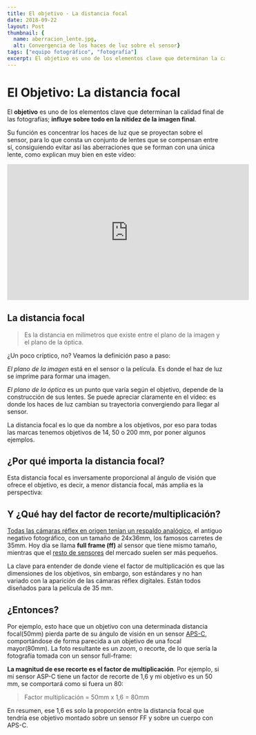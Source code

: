 ```yaml
---
title: El objetivo - La distancia focal
date: 2018-09-22
layout: Post
thumbnail: {
  name: aberracion_lente.jpg, 
  alt: Convergencia de los haces de luz sobre el sensor}
tags: ["equipo fotográfico", "fotografía"]
excerpt: El objetivo es uno de los elementos clave que determinan la calidad final de las fotografías; influye sobre todo en la nitidez de la imagen final. Los objetivos se nombran en base a su distancia focal (35mm, 50mm, 80mm... etc), y ésta tiene una relación directa con la perspectiva que se aprecia al usarlos. Explico también que tiene que ver el factor de recorte en todo esto y como calcularlo.
---
```


# El Objetivo: La distancia focal

El **objetivo** es uno de los elementos clave que determinan la calidad final de las fotografías; **influye sobre todo en la nitidez de la imagen final**.

Su función es concentrar los haces de luz que se proyectan sobre el sensor, para lo que consta un conjunto de lentes que se compensan entre sí, consiguiendo evitar así las aberraciones que se forman con una única lente, como explican muy bien en este vídeo:

<iframe width="560" height="315" src="https://www.youtube.com/embed/EL9J3Km6wxI" frameborder="0" allow="accelerometer; autoplay; encrypted-media; gyroscope; picture-in-picture" allowfullscreen></iframe>

## La distancia focal

<blockquote> Es la distancia en milímetros que existe entre el plano de la imagen y el plano de la óptica.</blockquote>

¿Un poco críptico, no? Veamos la definición paso a paso:

_El plano de la imagen_ está en el sensor o la película. Es donde el haz de luz se imprime para formar una imagen.

_El plano de la óptica_ es un punto que varía según el objetivo, depende de la construcción de sus lentes. Se puede apreciar claramente en el vídeo: es donde los haces de luz cambian su trayectoria convergiendo para llegar al sensor.

La distancia focal es lo que da nombre a los objetivos, por eso para todas las marcas tenemos objetivos de 14, 50 o 200 mm, por poner algunos ejemplos.

## ¿Por qué importa la distancia focal?

<Photo name="distancia_focal_perspectiva.png" :breakpoints="['sm','md']" alt="Diagrama que ilustra las diferentes perspectivas de cada objetivo zsewgún su distancia focal" />

Esta distancia focal es inversamente proporcional al ángulo de visión que ofrece el objetivo, es decir, a menor distancia focal, más amplia es la perspectiva:

## Y ¿Qué hay del factor de recorte/multiplicación?

[Todas las cámaras réflex en origen tenían un respaldo analógico](https://www.anabelbarrio.com/2009/05/el-sensor-de-las-camaras-digitales/), el antiguo negativo fotográfico, con un tamaño de 24x36mm, los famosos carretes de 35mm. Hoy día se llama **full frame (ff)** al sensor que tiene mismo tamaño, mientras que el [resto de sensores](https://es.wikipedia.org/wiki/Formato_del_sensor_de_imagen) del mercado suelen ser más pequeños.

La clave para entender de donde viene el factor de multiplicación es que las dimensiones de los objetivos, sin embargo, son estándares y no han variado con la aparición de las cámaras réflex digitales. Están todos diseñados para la película de 35 mm.

## ¿Entonces?

Por ejemplo, esto hace que un objetivo con una determinada distancia focal(50mm) pierda parte de su ángulo de visión en un sensor [APS-C](https://www.anabelbarrio.com/2009/05/el-sensor-de-las-camaras-digitales/), comportándose de forma parecida a un objetivo de una focal mayor(80mm). La foto resultante es un _zoom_, o recorte, de lo que sería la fotografía tomada con un sensor full-frame:

<Photo name="comparativa-sensor-aspc-ff.jpg" alt="Comparativa del encuadre de una fotografía tomada con el mismo objetivo en un sensor full frame frente a y uno aps-c" />

**La magnitud de ese recorte es el factor de multiplicación**. Por ejemplo, si mi sensor ASP-C tiene un factor de recorte de 1,6 y mi objetivo es un 50 mm, se comportará como si fuera un 80:

<blockquote>Factor multiplicación = 50mm x 1,6 = 80mm</blockquote>

En resumen, ese 1,6 es solo la proporción entre la distancia focal que tendría ese objetivo montado sobre un sensor FF y sobre un cuerpo con APS-C.
